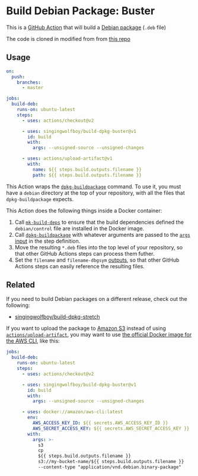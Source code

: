 # Build Debian Package: Buster

This is a [GitHub Action](https://github.com/features/actions) that will
build a [Debian package](https://en.wikipedia.org/wiki/Deb_%28file_format%29)
(`.deb` file)

The code is cloned in modified from from
[this repo](git@github.com:nylas/build-dpkg-buster.git)

## Usage

```yaml
on:
  push:
    branches:
      - master

jobs:
  build-deb:
    runs-on: ubuntu-latest
    steps:
      - uses: actions/checkout@v2

      - uses: singingwolfboy/build-dpkg-buster@v1
        id: build
        with:
          args: --unsigned-source --unsigned-changes

      - uses: actions/upload-artifact@v1
        with:
          name: ${{ steps.build.outputs.filename }}
          path: ${{ steps.build.outputs.filename }}
```

This Action wraps the [`dpkg-buildpackage`](https://manpages.debian.org/buster/dpkg-dev/dpkg-buildpackage.1.en.html)
command. To use it, you must have a `debian` directory at the top of
your repository, with all the files that `dpkg-buildpackage` expects.

This Action does the following things inside a Docker container:

1. Call [`mk-build-deps`](http://manpages.ubuntu.com/manpages/buster/man1/mk-build-deps.1.html)
   to ensure that the build dependencies defined the `debian/control` file
   are installed in the Docker image.
2. Call [`dpkg-buildpackage`](https://manpages.debian.org/buster/dpkg-dev/dpkg-buildpackage.1.en.html)
   with whatever arguments are passed to the
   [`args` input](https://help.github.com/en/actions/reference/workflow-syntax-for-github-actions#jobsjob_idstepswithargs) in the step definition.
3. Move the resulting `*.deb` files into the top level of your repository,
   so that other GitHub Actions steps can process them futher.
4. Set the `filename` and `filename-dbgsym`
   [outputs](https://help.github.com/en/actions/reference/workflow-syntax-for-github-actions#jobsjobs_idoutputs),
   so that other GitHub Actions steps can easily reference
   the resulting files.

## Related

If you need to build Debian packages on a different release, check out the following:

- [singingwolfboy/build-dpkg-stretch](https://github.com/singingwolfboy/build-dpkg-stretch)

If you want to upload the package to [Amazon S3](https://aws.amazon.com/s3/)
instead of using
[`actions/upload-artifact`](https://github.com/actions/upload-artifact),
you may want to use
[the official Docker image for the AWS CLI](https://hub.docker.com/r/amazon/aws-cli),
like this:

```yaml
jobs:
  build-deb:
    runs-on: ubuntu-latest
    steps:
      - uses: actions/checkout@v2

      - uses: singingwolfboy/build-dpkg-buster@v1
        id: build
        with:
          args: --unsigned-source --unsigned-changes

      - uses: docker://amazon/aws-cli:latest
        env:
          AWS_ACCESS_KEY_ID: ${{ secrets.AWS_ACCESS_KEY_ID }}
          AWS_SECRET_ACCESS_KEY: ${{ secrets.AWS_SECRET_ACCESS_KEY }}
        with:
          args: >-
            s3
            cp
            ${{ steps.build.outputs.filename }}
            s3://my-bucket-name/${{ steps.build.outputs.filename }}
            --content-type "application/vnd.debian.binary-package"
```
